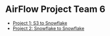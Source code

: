 # AirFlow Project Team 6

- [Project 1: S3 to Snowflake](/project1)
- [Project 2: Snowflake to Snowflake](/project2)

